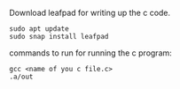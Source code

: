 Download leafpad for writing up the c code.
```
sudo apt update
sudo snap install leafpad
```


commands to run for running the c program:

```
gcc <name of you c file.c>
.a/out
```
